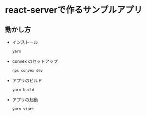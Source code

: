 # react-serverで作るサンプルアプリ

## 動かし方

- インストール

  ```bash
  yarn
  ```

- convex のセットアップ

  ```bash
  npx convex dev
  ```

- アプリのビルド

  ```bash
  yarn build
  ```

- アプリの起動

  ```bash
  yarn start
  ```

